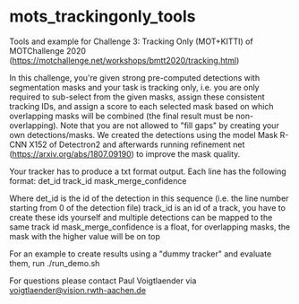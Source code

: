 # mots_trackingonly_tools
Tools and example for Challenge 3: Tracking Only (MOT+KITTI) of MOTChallenge 2020 (https://motchallenge.net/workshops/bmtt2020/tracking.html)

In this challenge, you're given strong pre-computed detections with segmentation masks and your task is tracking only, i.e. you are only required to sub-select from the given masks, assign these consistent tracking IDs, and assign a score to each selected mask based on which overlapping masks will be combined (the final result must be non-overlapping).
Note that you are not allowed to "fill gaps" by creating your own detections/masks.
We created the detections using the model Mask R-CNN X152 of Detectron2 and afterwards running refinement net (https://arxiv.org/abs/1807.09190) to improve the mask quality.

Your tracker has to produce a txt format output. Each line has the following format:
det_id track_id mask_merge_confidence

Where 
det_id is the id of the detection in this sequence (i.e. the line number starting from 0 of the detection file)
track_id is an id of a track, you have to create these ids yourself and multiple detections can be mapped to the same track id
mask_merge_confidence is a float, for overlapping masks, the mask with the higher value will be on top

For an example to create results using a "dummy tracker" and evaluate them, run
./run_demo.sh

For questions please contact Paul Voigtlaender via voigtlaender@vision.rwth-aachen.de
